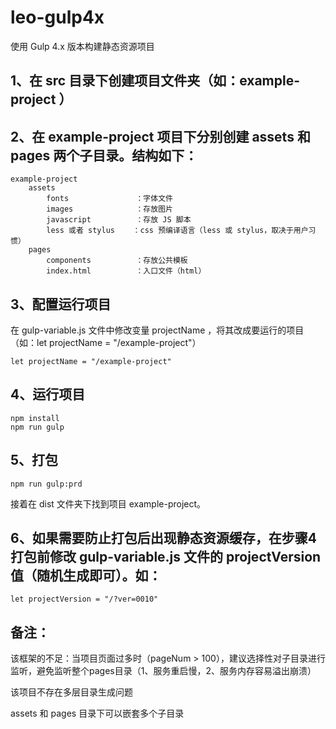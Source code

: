# leo-gulp4x
使用 Gulp 4.x 版本构建静态资源项目

## 1、在 src 目录下创建项目文件夹（如：example-project ）
<!-- ![__Note__/03c993a504a2fe01452a969191b02210.png](:/../__Note__/03c993a504a2fe01452a969191b02210.png) -->
## 2、在 example-project 项目下分别创建 assets 和 pages 两个子目录。结构如下：
    example-project
        assets
            fonts               ：字体文件
            images              ：存放图片
            javascript          ：存放 JS 脚本
            less 或者 stylus    ：css 预编译语言（less 或 stylus，取决于用户习惯）
        pages
            components          ：存放公共模板
            index.html          ：入口文件（html）

<!-- ![__Note__/6072ee5e4a6c1f2ad31a46502f6e2ef2.png](:/../__Note__/6072ee5e4a6c1f2ad31a46502f6e2ef2.png) -->


## 3、配置运行项目

在 gulp-variable.js 文件中修改变量 projectName ，将其改成要运行的项目（如：let projectName = "/example-project"）

    let projectName = "/example-project"

<!-- ![__Note__/85592496aa54ab3195dfd6b6dfaf83bb.png](:/../__Note__/85592496aa54ab3195dfd6b6dfaf83bb.png) -->

## 4、运行项目

    npm install
    npm run gulp
    

## 5、打包

    npm run gulp:prd
接着在 dist 文件夹下找到项目 example-project。
<!-- ![__Note__/e63a05be60314db12d0a10e4486a0793.png](:/../__Note__/e63a05be60314db12d0a10e4486a0793.png) -->

  

## 6、如果需要防止打包后出现静态资源缓存，在步骤4打包前修改 gulp-variable.js 文件的 projectVersion 值（随机生成即可）。如：

    let projectVersion = "/?ver=0010"

  

<!-- ![__Note__/85592496aa54ab3195dfd6b6dfaf83bb.png](:/../__Note__/85592496aa54ab3195dfd6b6dfaf83bb.png) -->

  
  

## 备注：

该框架的不足：当项目页面过多时（pageNum > 100），建议选择性对子目录进行监听，避免监听整个pages目录（1、服务重启慢，2、服务内存容易溢出崩溃）

  

该项目不存在多层目录生成问题

assets 和 pages 目录下可以嵌套多个子目录
